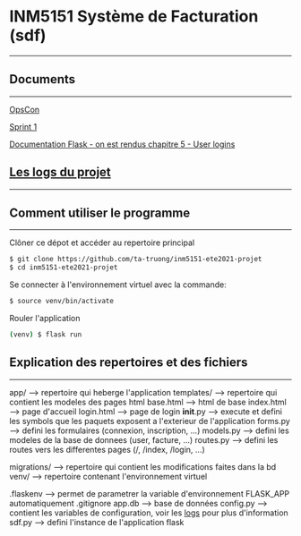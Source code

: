 # INM5151 Système de Facturation (sdf)
---
## Documents
---
[OpsCon](https://docs.google.com/document/d/1gFm7OCDQM8OezZi54VzVFRqCNnuyvWAwm8ISOs8H8CQ/edit#)

[Sprint 1](https://docs.google.com/document/d/1YnsLE2BXZ-MREk3PWpu65Rmxpdcfev8nZcXn98PMk6g/edit#)

[Documentation Flask - on est rendus chapitre 5 - User logins](https://blog.miguelgrinberg.com/post/the-flask-mega-tutorial-part-v-user-logins)

## [Les logs du projet](History-log.md)
---

## Comment utiliser le programme
---
Clôner ce dépot et accéder au repertoire principal
```bash
$ git clone https://github.com/ta-truong/inm5151-ete2021-projet
$ cd inm5151-ete2021-projet
```

Se connecter à l'environnement virtuel avec la commande:
```bash
$ source venv/bin/activate
```

Rouler l'application
```bash
(venv) $ flask run
```

## Explication des repertoires et des fichiers
---
app/              --> repertoire qui heberge l'application
  templates/      --> repertoire qui contient les modeles des pages html
    base.html     --> html de base
    index.html    --> page d'accueil
    login.html    --> page de login
  __init__.py     --> execute et defini les symbols que les paquets exposent a l'exterieur de l'application
  forms.py        --> defini les formulaires (connexion, inscription, ...)
  models.py       --> defini les modeles de la base de donnees (user, facture, ...)
  routes.py       --> defini les routes vers les differentes pages (/, /index, /login, ...)

migrations/       --> repertoire qui contient les modifications faites dans la bd
venv/             --> repertoire contenant l'environnement virtuel

.flaskenv         --> permet de parametrer la variable d'environnement FLASK_APP automatiquement
.gitignore
app.db            --> base de données
config.py         --> contient les variables de configuration, voir les [logs](History-log.md) pour plus d'information
sdf.py            --> defini l'instance de l'application flask